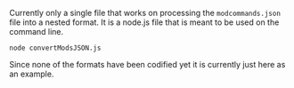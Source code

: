 Currently only a single file that works on processing the `modcommands.json`  file into a nested format. It is a node.js file that is meant to be used on the command line.

`node convertModsJSON.js`

Since none of the formats have been codified yet it is currently just here as an example.
